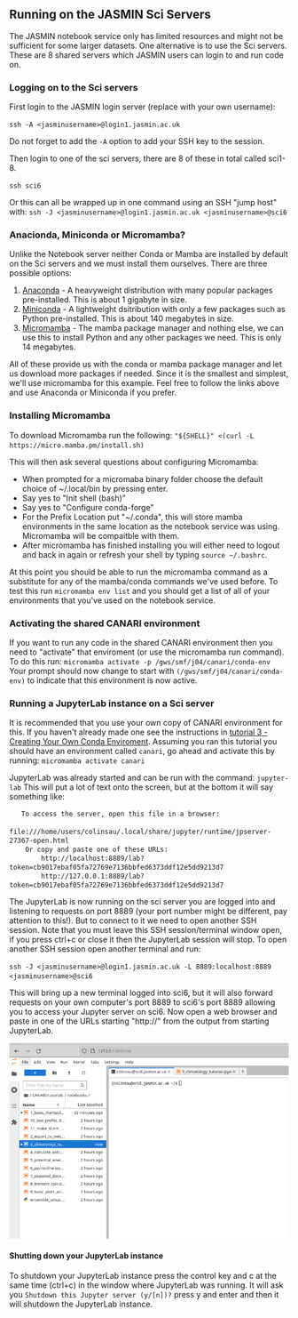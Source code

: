 ## Running on the JASMIN Sci Servers
The JASMIN notebook service only has limited resources and might not be sufficient for some larger datasets. One alternative is to use the Sci servers. These are 8 shared servers which JASMIN users can login to and run code on.

### Logging on to the Sci servers
First login to the JASMIN login server (replace <jasminusername> with your own username):

`ssh -A <jasminusername>@login1.jasmin.ac.uk`

Do not forget to add the `-A` option to add your SSH key to the session.

Then login to one of the sci servers, there are 8 of these in total called sci1-8.

`ssh sci6`

Or this can all be wrapped up in one command using an SSH "jump host" with:
`ssh -J <jasminusername>@login1.jasmin.ac.uk <jasminusername>@sci6`

### Anacionda, Miniconda or Micromamba?
Unlike the Notebook server neither Conda or Mamba are installed by default on the Sci servers and we must install them ourselves. There are three possible options:

1. [Anaconda](https://www.anaconda.com/download) - A heavyweight distribution with many popular packages pre-installed. This is about 1 gigabyte in size.
2. [Miniconda](https://docs.anaconda.com/free/miniconda/index.html) - A lightweight dsitribution with only a few packages such as Python pre-installed. This is about 140 megabytes in size.
3. [Micromamba](https://github.com/mamba-org/micromamba-releases) - The mamba package manager and nothing else, we can use this to install Python and any other packages we need. This is only 14 megabytes.

All of these provide us with the conda or mamba package manager and let us download more packages if needed. Since it is the smallest and simplest, we'll use micromamba for this example. Feel free to follow the links above and use Anaconda or Miniconda if you prefer. 

### Installing Micromamba
 To download Micromamba run the following:
`"${SHELL}" <(curl -L https://micro.mamba.pm/install.sh)`

This will then ask several questions about configuring Micromamba:

 - When prompted for a micromaba binary folder choose the default choice of ~/.local/bin by pressing enter.
 - Say yes to "Init shell (bash)"
 - Say yes to "Configure conda-forge"
 - For the Prefix Location put "~/.conda", this will store mamba environments in the same location as the notebook service was using. Micromamba will be compaitble with them.
 - After micromamba has finished installing you will either need to logout and back in again or refresh your shell by typing `source ~/.bashrc`. 

At this point you should be able to run the micromamba command as a substitute for any of the mamba/conda commands we've used before. To test this run `micromamba env list` and you should get a list of all of your environments that you've used on the notebook service. 

### Activating the shared CANARI environment
If you want to run any code in the shared CANARI environment then you need to "activate" that enviroment (or use the micromamba run command). To do this run:
`micromamba activate -p /gws/smf/j04/canari/conda-env`
Your prompt should now change to start with `(/gws/smf/j04/canari/conda-env)` to indicate that this environment is now active. 

### Running a JupyterLab instance on a Sci server
It is recommended that you use your own copy of CANARI environment for this. If you haven't already made one see the instructions in [tutorial 3 - Creating Your Own Conda Enviroment](/creating_your_own_conda_env/). Assuming you ran this tutorial you should have an environment called `canari`, go ahead and activate this by running:
`micromamba activate canari`

JupyterLab was already started and can be run with the command:
`jupyter-lab`
This will put a lot of text onto the screen, but at the bottom it will say something like:

```
   To access the server, open this file in a browser:
        file:///home/users/colinsau/.local/share/jupyter/runtime/jpserver-27367-open.html
    Or copy and paste one of these URLs:
        http://localhost:8889/lab?token=cb9017ebaf05fa72769e7136bbfed6373ddf12e5dd9213d7
        http://127.0.0.1:8889/lab?token=cb9017ebaf05fa72769e7136bbfed6373ddf12e5dd9213d7
```
The JupyterLab is now running on the sci server you are logged into and listening to requests on port 8889 (your port number might be different, pay attention to this!). But to connect to it we need to open another SSH session. Note that you must leave this SSH session/terminal window open, if you press ctrl+c or close it then the JupyterLab session will stop. To open another SSH session open another terminal and run:

`ssh -J <jasminusername>@login1.jasmin.ac.uk -L 8889:localhost:8889 <jasminusername>@sci6`

This will bring up a new terminal logged into sci6, but it will also forward requests on your own computer's port 8889 to sci6's port 8889 allowing you to access your Jupyter server on sci6. Now open a web browser and paste in one of the URLs starting "http://" from the output from starting JupyterLab. 

![Screenshot of JupyterLab running on sci6](assets/jupyter-sci-server.png)

#### Shutting down your JupyterLab instance

To shutdown your JupyterLab instance press the control key and c at the same time (ctrl+c) in the window where JupyterLab was running. It will ask you `Shutdown this Jupyter server (y/[n])?` press y and enter and then it will shutdown the JupyterLab instance.




